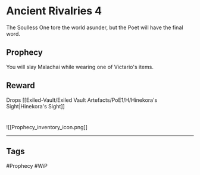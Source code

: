 # Ancient Rivalries 4
The Soulless One tore the world asunder, but the Poet will have the final word.
## Prophecy
You will slay Malachai while wearing one of Victario's items.
## Reward
Drops [[Exiled-Vault/Exiled Vault Artefacts/PoE1/H/Hinekora's Sight|Hinekora's Sight]]

#
![[Prophecy_inventory_icon.png]]

---
## Tags
#Prophecy
#WiP 